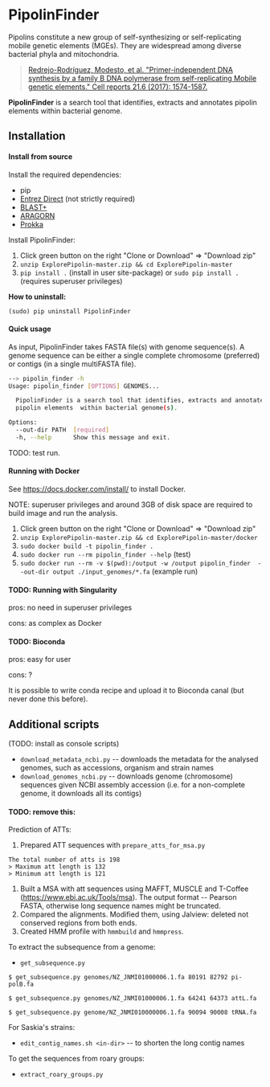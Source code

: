 # PipolinFinder

Pipolins constitute a new group of self-synthesizing or self-replicating 
mobile genetic elements (MGEs). They are widespread among diverse bacterial 
phyla and mitochondria.

> [Redrejo-Rodríguez, Modesto, et al. "Primer-independent DNA synthesis 
>by a family B DNA polymerase from self-replicating Mobile genetic elements." 
>Cell reports 21.6 (2017): 1574-1587.](https://doi.org/10.1016/j.celrep.2017.10.039)

 **PipolinFinder** is a search tool that identifies, extracts and annotates 
 pipolin elements within bacterial genome.

## Installation
#### Install from source
Install the required dependencies:
 * pip
 * [Entrez Direct](https://www.ncbi.nlm.nih.gov/books/NBK179288/) 
 (not strictly required)
 * [BLAST+](https://www.ncbi.nlm.nih.gov/books/NBK279690/)
 * [ARAGORN](https://github.com/TheSEED/aragorn)
 * [Prokka](https://github.com/tseemann/prokka)

Install PipolinFinder:

 1. Click green button on the right "Clone or Download" => "Download zip"
 1. `unzip ExplorePipolin-master.zip && cd ExplorePipolin-master`
 1. `pip install .` (install in user site-package) or
 `sudo pip install .` (requires superuser privileges)
 
**How to uninstall:**

`(sudo) pip uninstall PipolinFinder`

#### Quick usage

As input, PipolinFinder takes FASTA file(s) with genome sequence(s). 
A genome sequence can be either a single complete chromosome (preferred) 
or contigs (in a single multiFASTA file).

```bash
--> pipolin_finder -h
Usage: pipolin_finder [OPTIONS] GENOMES...

  PipolinFinder is a search tool that identifies, extracts and annotates
  pipolin elements  within bacterial genome(s).

Options:
  --out-dir PATH  [required]
  -h, --help      Show this message and exit.
```

TODO: test run.

#### Running with Docker

See https://docs.docker.com/install/ to install Docker.

NOTE: superuser privileges and around 3GB of disk space are required
to build image and run the analysis.

 1. Click green button on the right "Clone or Download" => "Download zip"
 1. `unzip ExplorePipolin-master.zip && cd ExplorePipolin-master/docker`
 1. `sudo docker build -t pipolin_finder .`
 1. `sudo docker run --rm pipolin_finder --help` (test)
 1. `sudo docker run --rm -v $(pwd):/output -w /output pipolin_finder 
 --out-dir output ./input_genomes/*.fa` (example run)

#### TODO: Running with Singularity
pros: no need in superuser privileges

cons: as complex as Docker

#### TODO: Bioconda
pros: easy for user

cons: ?

It is possible to write conda recipe and upload it to Bioconda canal
(but never done this before).

## Additional scripts

(TODO: install as console scripts)

 * `download_metadata_ncbi.py` -- downloads the metadata for the analysed 
 genomes, such as accessions, organism and strain names
 * `download_genomes_ncbi.py` -- downloads genome (chromosome) sequences 
 given NCBI assembly accession (i.e. for a non-complete genome, it 
 downloads all its contigs)


#### TODO: remove this:

Prediction of ATTs:

 1. Prepared ATT sequences with `prepare_atts_for_msa.py`
 ```
The total number of atts is 198
> Maximum att length is 132
> Minimum att length is 121
```
 1. Built a MSA with att sequences using MAFFT, MUSCLE
 and T-Coffee (https://www.ebi.ac.uk/Tools/msa). 
 The output format -- Pearson FASTA, otherwise long
 sequence names might be truncated.
 1. Compared the alignments. Modified them, using 
 Jalview: deleted not conserved regions from both ends.
 1. Created HMM profile with `hmmbuild` and `hmmpress`.


To extract the subsequence from a genome:
 * `get_subsequence.py`
 
 `$ get_subsequence.py genomes/NZ_JNMI01000006.1.fa 80191 82792 pi-polB.fa`
 
 `$ get_subsequence.py genomes/NZ_JNMI01000006.1.fa 64241 64373 attL.fa`

 `$ get_subsequence.py genome/NZ_JNMI010000006.1.fa 90094 90008 tRNA.fa`

 For Saskia's strains: 
 * `edit_contig_names.sh <in-dir>` -- to shorten the long contig names

To get the sequences from roary groups:
 * `extract_roary_groups.py`
